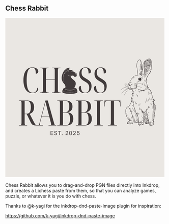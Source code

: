 ## Chess Rabbit

![Chess Rabbit logo](<./assets/Chess Rabbit vintage logo.png>)

Chess Rabbit allows you to drag-and-drop PGN files directly into Inkdrop, and creates a Lichess paste from them, so that you can analyze games, puzzle, or whatever it is you do with chess.

Thanks to @k-yagi for the inkdrop-dnd-paste-image plugin for inspiration:

https://github.com/k-yagi/inkdrop-dnd-paste-image
